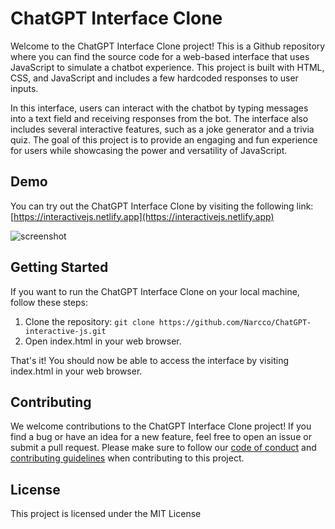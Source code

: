 # ChatGPT Interface Clone

Welcome to the ChatGPT Interface Clone project! This is a Github repository where you can find the source code for a web-based interface that uses JavaScript to simulate a chatbot experience. This project is built with HTML, CSS, and JavaScript and includes a few hardcoded responses to user inputs.

In this interface, users can interact with the chatbot by typing messages into a text field and receiving responses from the bot. The interface also includes several interactive features, such as a joke generator and a trivia quiz. The goal of this project is to provide an engaging and fun experience for users while showcasing the power and versatility of JavaScript.

## Demo

You can try out the ChatGPT Interface Clone by visiting the following link: [https://interactivejs.netlify.app](https://interactivejs.netlify.app)

![screenshot](https://media.discordapp.net/attachments/941494130670985257/1090390844214882325/image.png?width=642&height=325)

## Getting Started

If you want to run the ChatGPT Interface Clone on your local machine, follow these steps:

1. Clone the repository: `git clone https://github.com/Narcco/ChatGPT-interactive-js.git`
2. Open index.html in your web browser.

That's it! You should now be able to access the interface by visiting index.html in your web browser.

## Contributing

We welcome contributions to the ChatGPT Interface Clone project! If you find a bug or have an idea for a new feature, feel free to open an issue or submit a pull request. Please make sure to follow our [code of conduct](./CODE_OF_CONDUCT.md) and [contributing guidelines](./CONTRIBUTING.md) when contributing to this project.

## License

This project is licensed under the MIT License
